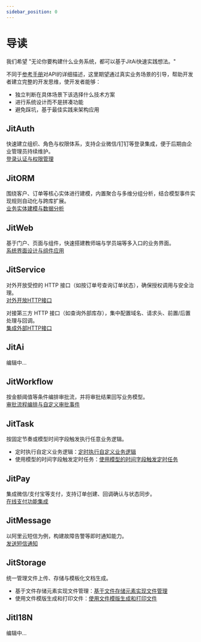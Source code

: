 ```yaml
---
sidebar_position: 0
---
```


# 导读

我们希望 "无论你要构建什么业务系统，都可以基于JitAi快速实践想法。"

不同于[参考手册](/docs/reference/index.md)对API的详细描述，这里期望通过真实业务场景的引导，帮助开发者建立完整的开发思维，使开发者能够：
- 独立判断在具体场景下该选择什么技术方案
- 进行系统设计而不是拼凑功能
- 避免踩坑，基于最佳实践来架构应用

## JitAuth
快速建立组织、角色与权限体系，支持企业微信/钉钉等登录集成，便于后期由企业管理员持续维护。  
[登录认证与权限管理](/docs/devguide/应用场景/登录认证与权限管理.md)

## JitORM
围绕客户、订单等核心实体进行建模，内置聚合与多维分组分析，结合模型事件实现规则自动化与跨库扩展。  
[业务实体建模与数据分析](/docs/devguide/应用场景/业务实体建模与数据分析.md)

## JitWeb
基于门户、页面与组件，快速搭建教师端与学员端等多入口的业务界面。  
[系统界面设计与组件应用](/docs/devguide/应用场景/系统界面设计与组件应用.md)

## JitService
对外开放受控的 HTTP 接口（如按订单号查询订单状态），确保授权调用与安全治理。  
[对外开放HTTP接口](/docs/devguide/应用场景/对外开放HTTP接口.md)

对接第三方 HTTP 接口（如查询外部库存），集中配置域名、请求头、前置/后置处理与回调。  
[集成外部HTTP接口](/docs/devguide/应用场景/集成外部HTTP接口.md)

## JitAi
编辑中...

## JitWorkflow
按金额阈值等条件编排审批流，并将审批结果回写业务模型。  
[审批流程编排与自定义审批事件](/docs/devguide/应用场景/审批流程编排与自定义审批事件.md)

## JitTask
按固定节奏或模型时间字段触发执行任意业务逻辑。  
- 定时执行自定义业务逻辑：[定时执行自定义业务逻辑](/docs/devguide/应用场景/定时执行自定义业务逻辑.md)
- 使用模型的时间字段触发定时任务：[使用模型的时间字段触发定时任务](/docs/devguide/应用场景/使用模型的时间字段触发定时任务.md)

## JitPay
集成微信/支付宝等支付，支持订单创建、回调确认与状态同步。  
[在线支付功能集成](/docs/devguide/应用场景/在线支付功能集成.md)

## JitMessage
以阿里云短信为例，构建故障告警等即时通知能力。  
[发送短信通知](/docs/devguide/应用场景/发送短信通知.md)

## JitStorage
统一管理文件上传、存储与模板化文档生成。  
- 基于文件存储元素实现文件管理：[基于文件存储元素实现文件管理](/docs/devguide/应用场景/基于文件存储元素实现文件管理.md)
- 使用文件模版生成和打印文件：[使用文件模版生成和打印文件](/docs/devguide/应用场景/使用文件模版生成和打印文件.md)

## JitI18N
编辑中...
